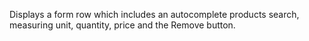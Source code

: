 Displays a form row which includes an autocomplete products search, measuring unit, quantity, price and the Remove button.
